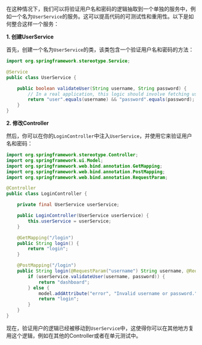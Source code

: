 在这种情况下，我们可以将验证用户名和密码的逻辑抽取到一个单独的服务中，例如一个名为`UserService`的服务。这可以提高代码的可测试性和重用性。以下是如何整合这样一个服务：

**1. 创建UserService**

首先，创建一个名为`UserService`的类，该类包含一个验证用户名和密码的方法：

```java
import org.springframework.stereotype.Service;

@Service
public class UserService {

    public boolean validateUser(String username, String password) {
        // In a real application, this logic should involve fetching user data from a database or another external service
        return "user".equals(username) && "password".equals(password);
    }
}
```

**2. 修改Controller**

然后，你可以在你的`LoginController`中注入`UserService`，并使用它来验证用户名和密码：

```java
import org.springframework.stereotype.Controller;
import org.springframework.ui.Model;
import org.springframework.web.bind.annotation.GetMapping;
import org.springframework.web.bind.annotation.PostMapping;
import org.springframework.web.bind.annotation.RequestParam;

@Controller
public class LoginController {

    private final UserService userService;

    public LoginController(UserService userService) {
        this.userService = userService;
    }

    @GetMapping("/login")
    public String login() {
        return "login";
    }

    @PostMapping("/login")
    public String login(@RequestParam("username") String username, @RequestParam("password") String password, Model model) {
        if (userService.validateUser(username, password)) {
            return "dashboard";
        } else {
            model.addAttribute("error", "Invalid username or password.");
            return "login";
        }
    }
}
```

现在，验证用户的逻辑已经被移动到`UserService`中，这使得你可以在其他地方复用这个逻辑，例如在其他的Controller或者在单元测试中。
